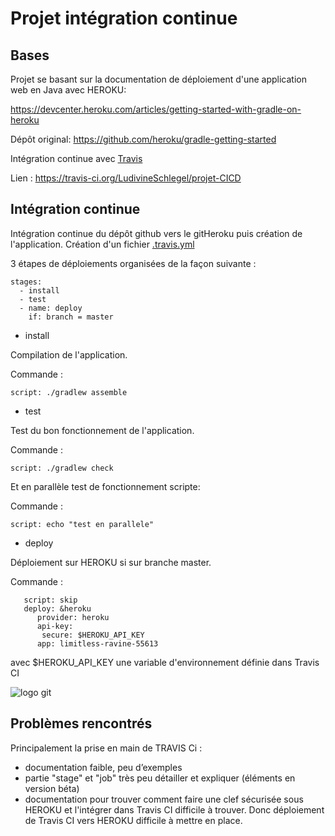 # Projet intégration continue

<h2>Bases</h2>

Projet se basant sur la documentation de déploiement d'une application web en Java avec HEROKU:

https://devcenter.heroku.com/articles/getting-started-with-gradle-on-heroku

Dépôt original: https://github.com/heroku/gradle-getting-started

Intégration continue avec <a href="https://travis-ci.org/">Travis</a>

Lien : https://travis-ci.org/LudivineSchlegel/projet-CICD

<h2>Intégration continue</h2>

Intégration continue du dépôt github vers le gitHeroku puis création de l'application.
Création d'un fichier <a href="https://github.com/LudivineSchlegel/projet-CICD/blob/master/.travis.yml">.travis.yml</a>

3 étapes de déploiements organisées de la façon suivante :

```
stages:
  - install
  - test
  - name: deploy
    if: branch = master
```
  - install
  
Compilation de l'application.

Commande : 

```script: ./gradlew assemble```

  - test
  
Test du bon fonctionnement de l'application.

Commande :

```script: ./gradlew check```

Et en parallèle test de fonctionnement scripte:

Commande :

```script: echo "test en parallele"```

  - deploy
  
Déploiement sur HEROKU si sur branche master.

Commande  :

 ``` 
    script: skip
    deploy: &heroku
       provider: heroku
       api-key: 
        secure: $HEROKU_API_KEY
       app: limitless-ravine-55613
```
avec $HEROKU_API_KEY une variable d'environnement définie dans Travis CI

<img src="Capture du 2018-02-05 10-36-46.png" alt="logo git"/>

<h2>Problèmes rencontrés</h2>

Principalement la prise en main de TRAVIS Ci : 

* documentation faible, peu d’exemples
* partie "stage" et "job" très peu détailler et expliquer (éléments en version béta)
* documentation pour trouver comment faire une clef sécurisée sous HEROKU et l'intégrer dans Travis CI difficile à trouver. Donc déploiement de Travis CI vers HEROKU difficile à mettre en place.
